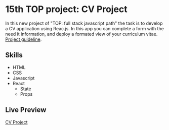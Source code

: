 # 15th TOP project: CV Project
In this new project of "TOP: full stack javascript path" the task is to develop a CV application using Reac.js. In this app you can complete a form with the need it information, and deploy a formated view of your curriculum vitae. [Project guideline](https://www.theodinproject.com/lessons/node-path-javascript-cv-application).

## Skills
- HTML
- CSS
- Javascript
- React
    - State
    - Props

## Live Preview
[CV Project](https://jorgelg3.github.io/TheOdinProject/015-cv-project)